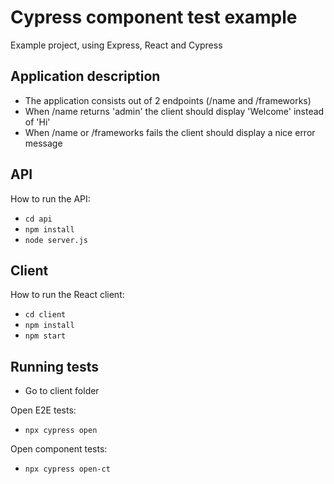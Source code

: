 # Cypress component test example

Example project, using Express, React and Cypress

## Application description
- The application consists out of 2 endpoints (/name and /frameworks)
- When /name returns 'admin' the client should display 'Welcome' instead of 'Hi'
- When /name or /frameworks fails the client should display a nice error message

## API

How to run the API:

- `cd api`
- `npm install`
- `node server.js`

## Client

How to run the React client:

- `cd client`
- `npm install`
- `npm start`

## Running tests

- Go to client folder

Open E2E tests:
- `npx cypress open`

Open component tests:
- `npx cypress open-ct`
